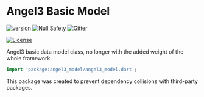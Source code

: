 # Angel3 Basic Model

[![version](https://img.shields.io/badge/pub-v3.0.2-brightgreen)](https://pub.dartlang.org/packages/angel3_model)
[![Null Safety](https://img.shields.io/badge/null-safety-brightgreen)](https://dart.dev/null-safety)
[![Gitter](https://img.shields.io/gitter/room/angel_dart/discussion)](https://gitter.im/angel_dart/discussion)

[![License](https://img.shields.io/github/license/dukefirehawk/angel)](https://github.com/dukefirehawk/angel/tree/angel3/packages/model/LICENSE)

Angel3 basic data model class, no longer with the added weight of the whole framework.

```dart
import 'package:angel3_model/angel3_model.dart';
```

This package was created to prevent dependency collisions with third-party packages.
